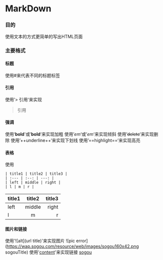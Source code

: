 MarkDown
========
### 目的
使用文本的方式更简单的写出HTML页面

### 主要格式
#### 标题
使用#来代表不同的标题标签
#### 引用
使用’> 引用‘来实现
> 引用
#### 强调
使用‘**bold**'或’__bold__‘来实现加粗
使用’*em*‘或’_em_‘来实现倾斜
使用’~~delete~~‘来实现删除
使用’++underline++‘来实现下划线
使用’==highlight==‘来实现高亮
#### 表格
使用
```
| title1 | title2 | title3 |
| :--- | :--: | ---: |
| left | middle | right |
| l | m | r |
```

| title1 | title2 | title3 |
| :--- | :--: | ---: |
| left | middle | right |
| l | m | r |

#### 图片和链接
使用'![alt](url title)'来实现图片
![pic error](https://wap.sogou.com/resource/web/images/sogou160x42.png sogouTitle)
使用'[content](url)'来实现链接
[sogou](https://wap.sogou.com/)
